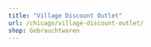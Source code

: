 ```yaml
---
title: "Village Discount Outlet"
url: /chicago/village-discount-outlet/
shop: Gebrauchtwaren
---
```

